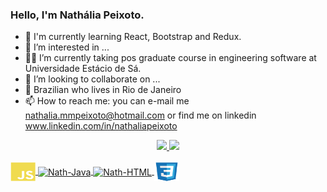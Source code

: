### Hello, I'm Nathália Peixoto. 


- 👀 I'm currently learning React, Bootstrap and Redux.
- 👀 I’m interested in ...
- 👷‍♀️ I’m currently taking pos graduate course in engineering software at Universidade Estácio de Sá.
- 💞️ I’m looking to collaborate on ...
- 🏡 Brazilian who lives in Rio de Janeiro
- 📫 How to reach me: you can e-mail me nathalia.mmpeixoto@hotmail.com or find me on linkedin www.linkedin.com/in/nathaliapeixoto 

<div align="center">
  <a href="https://github.com/NathaliaMMPeixoto">
  <img height="180em" src="https://github-readme-stats.vercel.app/api?username=NathaliaMMPeixoto&show_icons=true&theme=dracula&include_all_commits=true&count_private=true"/>
  <img height="180em" src="https://github-readme-stats.vercel.app/api/top-langs/?username=NathaliaMMPeixoto&layout=compact&langs_count=7&theme=dracula"/>
</div>
  
<div style="display: inline_block"><br>
  <img align="center" alt="Nath-Js" height="30" width="40" src="https://raw.githubusercontent.com/devicons/devicon/master/icons/javascript/javascript-plain.svg">
  <img align="center" alt="Nath-Java" height="30" width="40" src="https://cdn.jsdelivr.net/gh/devicons/devicon/icons/java/java-plain-wordmark.svg">
  <img align="center" alt="Nath-HTML" height="30" width="40" src="https://cdn.jsdelivr.net/gh/devicons/devicon/icons/html5/html5-plain-wordmark.svg">
  <img align="center" alt="Nath-CSS" height="30" width="40" src="https://raw.githubusercontent.com/devicons/devicon/master/icons/css3/css3-original.svg">
  
  
</div>
  
 
  
 
<!---
NathaliaMMPeixoto/NathaliaMMPeixoto is a ✨ special ✨ repository because its `README.md` (this file) appears on your GitHub profile.
You can click the Preview link to take a look at your changes.
--->
